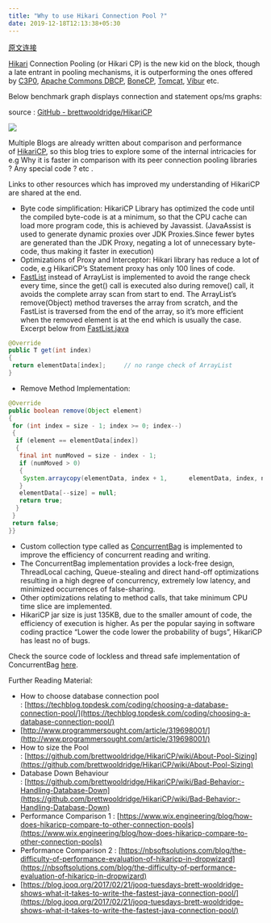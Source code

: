 ```yaml
---
title: "Why to use Hikari Connection Pool ?"
date: 2019-12-18T12:13:38+05:30
---
```


[原文连接](https://www.linqz.io/2019/03/why-to-use-hikari-connection-pool.html)



[Hikari](https://github.com/brettwooldridge/HikariCP) Connection Pooling (or Hikari CP) is the new kid on the block, though a late entrant in pooling mechanisms, it is outperforming the ones offered by [C3P0](https://github.com/swaldman/c3p0), [Apache Commons DBCP](https://commons.apache.org/proper/commons-dbcp/), [BoneCP](http://www.jolbox.com/), [Tomcat](https://tomcat.apache.org/tomcat-7.0-doc/jdbc-pool.html), [Vibur](http://www.vibur.org/) etc.



Below benchmark graph displays connection and statement ops/ms graphs:

source : [GitHub - brettwooldridge/HikariCP](https://github.com/brettwooldridge/HikariCP)

![](https://scp-net-cn.oss-cn-beijing.aliyuncs.com/blog-images/performance_benchmark_hikaricp.png)



Multiple Blogs are already written about comparison and performance of [HikariCP](https://github.com/brettwooldridge/HikariCP), so this blog tries to explore some of the internal intricacies for e.g Why it is faster in comparison with its peer connection pooling libraries ? Any special code ? etc .

Links to other resources which has improved my understanding of HikariCP are shared at the end.

* Byte code simplification: HikariCP Library has optimized the code until the compiled byte-code is at a minimum, so that the CPU cache can load more program code, this is achieved by Javassist. (JavaAssist is used to generate dynamic proxies over JDK Proxies.Since fewer bytes are generated than the JDK Proxy, negating a lot of unnecessary byte-code, thus making it faster in execution)
* Optimizations of Proxy and Interceptor: Hikari library has reduce a lot of code, e.g HikariCP’s Statement proxy has only 100 lines of code.
* [FastList](https://github.com/openbouquet/HikariCP/blob/master/src/main/java/com/zaxxer/hikari/util/FastList.java) instead of ArrayList is implemented to avoid the range check every time, since the get() call is executed also during remove() call, it avoids the complete array scan from start to end. The ArrayList’s remove(Object) method traverses the array from scratch, and the FastList is traversed from the end of the array, so it’s more efficient when the removed element is at the end which is usually the case. Excerpt below from [FastList.java](https://github.com/openbouquet/HikariCP/blob/master/src/main/java/com/zaxxer/hikari/util/FastList.java)

```java
@Override   
public T get(int index)   
{
 return elementData[index];     // no range check of ArrayList
}
```

* Remove Method Implementation:

```java
@Override
public boolean remove(Object element)
{
 for (int index = size - 1; index >= 0; index--)
 {
  if (element == elementData[index])
  {
   final int numMoved = size - index - 1;
   if (numMoved > 0)
   {
    System.arraycopy(elementData, index + 1,      elementData, index, numMoved);
   }
   elementData[--size] = null;
   return true;
  }
 }
 return false;
}}
```

* Custom collection type called as [ConcurrentBag](https://www.javadoc.io/doc/com.zaxxer/HikariCP/2.6.1/com/zaxxer/hikari/util/ConcurrentBag.html) is implemented to improve the efficiency of concurrent reading and writing.
* The ConcurrentBag implementation provides a lock-free design, ThreadLocal caching, Queue-stealing and direct hand-off optimizations resulting in a high degree of concurrency, extremely low latency, and minimized occurrences of false-sharing.
* Other optimizations relating to method calls, that take minimum CPU time slice are implemented.
* HikariCP jar size is just 135KB, due to the smaller amount of code, the efficiency of execution is higher. As per the popular saying in software coding practice “Lower the code lower the probability of bugs”, HikariCP has least no of bugs.

Check the source code of lockless and thread safe implementation of ConcurrentBag [here](https://github.com/openbouquet/HikariCP/blob/master/src/main/java/com/zaxxer/hikari/util/ConcurrentBag.java).

Further Reading Material:

* How to choose database connection pool : [https://techblog.topdesk.com/coding/choosing-a-database-connection-pool/](https://techblog.topdesk.com/coding/choosing-a-database-connection-pool/)
* [http://www.programmersought.com/article/319698001/](http://www.programmersought.com/article/319698001/)
* How to size the Pool : [https://github.com/brettwooldridge/HikariCP/wiki/About-Pool-Sizing](https://github.com/brettwooldridge/HikariCP/wiki/About-Pool-Sizing)
* Database Down Behaviour : [https://github.com/brettwooldridge/HikariCP/wiki/Bad-Behavior:-Handling-Database-Down](https://github.com/brettwooldridge/HikariCP/wiki/Bad-Behavior:-Handling-Database-Down)
* Performance Comparison 1 : [https://www.wix.engineering/blog/how-does-hikaricp-compare-to-other-connection-pools](https://www.wix.engineering/blog/how-does-hikaricp-compare-to-other-connection-pools)
* Performance Comparison 2 : [https://nbsoftsolutions.com/blog/the-difficulty-of-performance-evaluation-of-hikaricp-in-dropwizard](https://nbsoftsolutions.com/blog/the-difficulty-of-performance-evaluation-of-hikaricp-in-dropwizard)
* [https://blog.jooq.org/2017/02/21/jooq-tuesdays-brett-wooldridge-shows-what-it-takes-to-write-the-fastest-java-connection-pool/](https://blog.jooq.org/2017/02/21/jooq-tuesdays-brett-wooldridge-shows-what-it-takes-to-write-the-fastest-java-connection-pool/)
